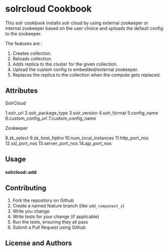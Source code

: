 
solrcloud Cookbook
===================
This solr cookbook installs solr cloud by using external zookeeper or internal zookeeper based on the user choice and uploads the default config to the zookeeper.

The features are :
 1. Creates collection. 
 2. Reloads collection.
 3. Adds replica to the cluster for the given collection.
 4. Upload the custom config to embedded/external zookeeper.
 5. Replaces the replica to the collection when the compute gets replaced.




Attributes
----------
SolrCloud

1.solr_url
2.solr_package_type
3.solr_version
4.solr_format
5.config_name
6.custom_config_url
7.custom_config_name

Zookeeper

8.zk_select
9.zk_host_fqdns
10.num_local_instances
11.http_port_nos
12.ssl_port_nos
13.server_port_nos
14.ajp_port_nos



Usage
-----
#### solrcloud::add


Contributing
------------
1. Fork the repository on Github
2. Create a named feature branch (like `add_component_x`)
3. Write you change
4. Write tests for your change (if applicable)
5. Run the tests, ensuring they all pass
6. Submit a Pull Request using Github


License and Authors
-------------------




